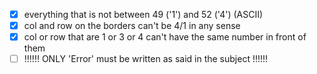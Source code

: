 - [x] everything that is not between 49 ('1') and 52 ('4')  (ASCII)
- [x] col and row on the borders can't be 4/1 in any sense
- [x] col or row that are 1 or 3 or 4 can't have the same number in front of them
- [ ]  !!!!!! ONLY 'Error' must be written as said in the subject !!!!!!
